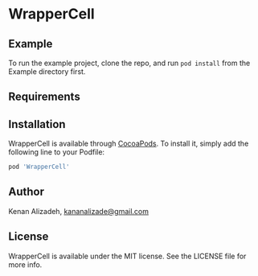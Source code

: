 # WrapperCell

## Example

To run the example project, clone the repo, and run `pod install` from the Example directory first.

## Requirements

## Installation

WrapperCell is available through [CocoaPods](https://cocoapods.org). To install
it, simply add the following line to your Podfile:

```ruby
pod 'WrapperCell'
```

## Author

Kenan Alizadeh, kananalizade@gmail.com

## License

WrapperCell is available under the MIT license. See the LICENSE file for more info.
